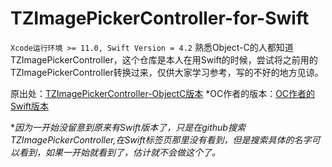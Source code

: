 # TZImagePickerController-for-Swift

`Xcode运行环境 >= 11.0, Swift Version = 4.2`
熟悉Object-C的人都知道TZImagePickerController，这个仓库是本人在用Swift的时候，尝试将之前用的TZImagePickerController转换过来，仅供大家学习参考，写的不好的地方见谅。

原出处：[TZImagePickerController-ObjectC版本](https://github.com/banchichen/TZImagePickerController) 
*OC作者的版本：[OC作者的Swift版本](https://github.com/tanhuang/TZImagePickerControllerSwift)

**因为一开始没留意到原来有Swift版本了，只是在github搜索TZImagePickerController,在Swift标签页那里没有看到，但是搜索具体的名字可以看到，如果一开始就看到了，估计就不会做这个了。*
